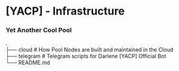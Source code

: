 # [YACP] - Infrastructure
### Yet Another Cool Pool

.  
├── cloud               # How Pool Nodes are built and maintained in the Cloud  
├── telegram            # Telegram scripts for Darlene [YACP] Official Bot  
└── README.md  
